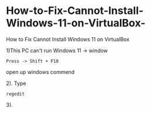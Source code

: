 # How-to-Fix-Cannot-Install-Windows-11-on-VirtualBox-
How to Fix Cannot Install Windows 11 on VirtualBox 

1)This PC can't run Windows 11 -> window

    Press -> Shift + F10
  open up windows commend

2). Type 

    regedit
    
3).
  




